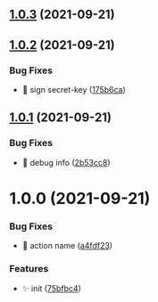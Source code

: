 ## [1.0.3](https://github.com/wow-actions/dingtalk-notify/compare/v1.0.2...v1.0.3) (2021-09-21)

## [1.0.2](https://github.com/wow-actions/dingtalk-notify/compare/v1.0.1...v1.0.2) (2021-09-21)




### Bug Fixes

* 🐛 sign secret-key ([175b6ca](https://github.com/wow-actions/dingtalk-notify/commit/175b6ca606b61aa1f046b7ee4f78278053ffe29d))

## [1.0.1](https://github.com/wow-actions/dingtalk-notify/compare/v1.0.0...v1.0.1) (2021-09-21)


### Bug Fixes

* 🐛 debug info ([2b53cc8](https://github.com/wow-actions/dingtalk-notify/commit/2b53cc8d61645cd55fadd1419a146b951e94983d))

# 1.0.0 (2021-09-21)


### Bug Fixes

* 🐛 action name ([a4fdf23](https://github.com/wow-actions/dingtalk-notify/commit/a4fdf2354e766a73060f104d4a02f956490b33bb))


### Features

* ✨ init ([75bfbc4](https://github.com/wow-actions/dingtalk-notify/commit/75bfbc42d175c042802a82ce9699aaf76d79c37b))
